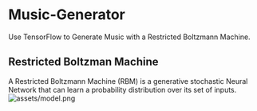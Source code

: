 # Music-Generator
Use TensorFlow to Generate Music with a Restricted Boltzmann Machine.

## Restricted Boltzman Machine
A Restricted Boltzmann Machine (RBM) is a generative stochastic Neural Network that can learn a probability distribution over its set of inputs.
![assets/model.png]()
